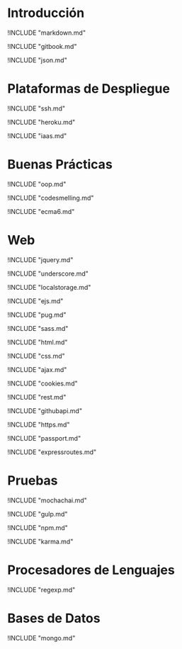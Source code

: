 # Introducción

!INCLUDE "markdown.md"

!INCLUDE "gitbook.md"

!INCLUDE "json.md"

# Plataformas de Despliegue

!INCLUDE "ssh.md"

!INCLUDE "heroku.md"

!INCLUDE "iaas.md"


# Buenas Prácticas

!INCLUDE "oop.md"

!INCLUDE "codesmelling.md"

!INCLUDE "ecma6.md"

# Web

!INCLUDE "jquery.md"

!INCLUDE "underscore.md"

!INCLUDE "localstorage.md"

!INCLUDE "ejs.md"

!INCLUDE "pug.md"

!INCLUDE "sass.md"

!INCLUDE "html.md"

!INCLUDE "css.md"

!INCLUDE "ajax.md"

!INCLUDE "cookies.md"

!INCLUDE "rest.md"

!INCLUDE "githubapi.md"

!INCLUDE "https.md"

!INCLUDE "passport.md"

!INCLUDE "expressroutes.md"

# Pruebas

!INCLUDE "mochachai.md"

!INCLUDE "gulp.md"

!INCLUDE "npm.md"

!INCLUDE "karma.md"


# Procesadores de Lenguajes

!INCLUDE "regexp.md"

# Bases de Datos

!INCLUDE "mongo.md"
